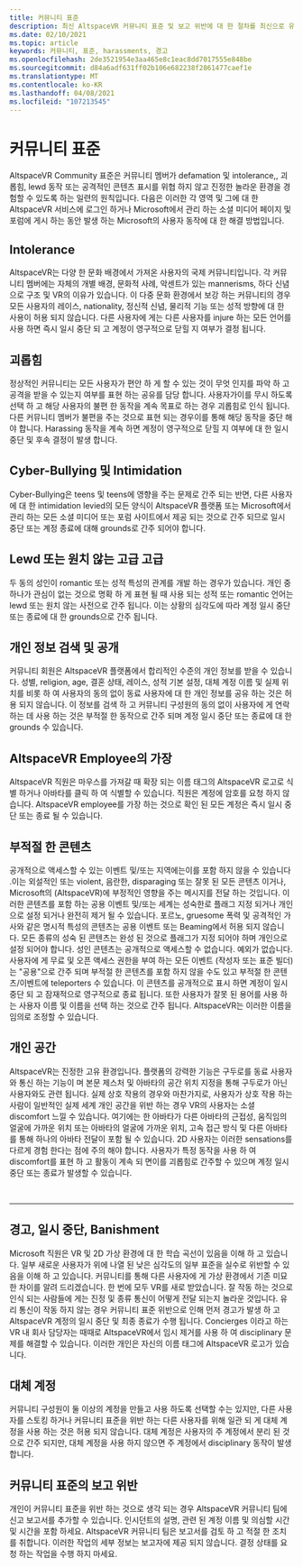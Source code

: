 ```yaml
---
title: 커뮤니티 표준
description: 최신 AltspaceVR 커뮤니티 표준 및 보고 위반에 대 한 절차를 최신으로 유지 합니다.
ms.date: 02/10/2021
ms.topic: article
keywords: 커뮤니티, 표준, harassments, 경고
ms.openlocfilehash: 2de3521954e3aa465e8c1eac8dd7017555e848be
ms.sourcegitcommit: d84a6adf631ff02b106e682238f2861477caef1e
ms.translationtype: MT
ms.contentlocale: ko-KR
ms.lasthandoff: 04/08/2021
ms.locfileid: "107213545"
---
```

# <a name="community-standards"></a>커뮤니티 표준

AltspaceVR Community 표준은 커뮤니티 멤버가 defamation 및 intolerance,, 괴롭힘, lewd 동작 또는 공격적인 콘텐츠 표시를 위협 하지 않고 진정한 놀라운 환경을 경험할 수 있도록 하는 일련의 원칙입니다. 다음은 이러한 각 영역 및 그에 대 한 AltspaceVR 서비스에 로그인 하거나 Microsoft에서 관리 하는 소셜 미디어 페이지 및 포럼에 게시 하는 동안 발생 하는 Microsoft의 사용자 동작에 대 한 해결 방법입니다.

## <a name="defamation-and-intolerance"></a>Intolerance

AltspaceVR는 다양 한 문화 배경에서 가져온 사용자의 국제 커뮤니티입니다. 각 커뮤니티 멤버에는 자체의 개별 배경, 문화적 사례, 악센트가 있는 mannerisms, 하다 신념으로 구조 및 VR의 이유가 있습니다. 이 다중 문화 환경에서 보강 하는 커뮤니티의 경우 모든 사용자의 레이스, nationality, 정신적 신념, 물리적 기능 또는 성적 방향에 대 한 사용이 허용 되지 않습니다. 다른 사용자에 게는 다른 사용자를 injure 하는 모든 언어를 사용 하면 즉시 일시 중단 되 고 계정이 영구적으로 닫힐 지 여부가 결정 됩니다.

## <a name="harassment"></a>괴롭힘 

정상적인 커뮤니티는 모든 사용자가 편안 하 게 할 수 있는 것이 무엇 인지를 파악 하 고 공격을 받을 수 있는지 여부를 표현 하는 공유를 담당 합니다. 사용자가이를 무시 하도록 선택 하 고 해당 사용자의 불편 한 동작을 계속 목표로 하는 경우 괴롭힘로 인식 됩니다. 다른 커뮤니티 멤버가 불편을 주는 것으로 표현 되는 경우이를 통해 해당 동작을 중단 해야 합니다. Harassing 동작을 계속 하면 계정이 영구적으로 닫힐 지 여부에 대 한 일시 중단 및 후속 결정이 발생 합니다.

## <a name="cyber-bullying-and-intimidation"></a>Cyber-Bullying 및 Intimidation

Cyber-Bullying은 teens 및 teens에 영향을 주는 문제로 간주 되는 반면, 다른 사용자에 대 한 intimidation levied의 모든 양식이 AltspaceVR 플랫폼 또는 Microsoft에서 관리 하는 모든 소셜 미디어 또는 포럼 사이트에서 제공 되는 것으로 간주 되므로 일시 중단 또는 계정 종료에 대해 grounds로 간주 되어야 합니다.

## <a name="lewd-or-unwanted-advances"></a>Lewd 또는 원치 않는 고급 고급

두 동의 성인이 romantic 또는 성적 특성의 관계를 개발 하는 경우가 있습니다. 개인 중 하나가 관심이 없는 것으로 명확 하 게 표현 될 때 사용 되는 성적 또는 romantic 언어는 lewd 또는 원치 않는 사전으로 간주 됩니다. 이는 상황의 심각도에 따라 계정 일시 중단 또는 종료에 대 한 grounds으로 간주 됩니다.

## <a name="discovery-and-disclosure-of-personal-information"></a>개인 정보 검색 및 공개

커뮤니티 회원은 AltspaceVR 플랫폼에서 합리적인 수준의 개인 정보를 받을 수 있습니다. 성별, religion, age, 결혼 상태, 레이스, 성적 기본 설정, 대체 계정 이름 및 실제 위치를 비롯 하 여 사용자의 동의 없이 동료 사용자에 대 한 개인 정보를 공유 하는 것은 허용 되지 않습니다. 이 정보를 검색 하 고 커뮤니티 구성원의 동의 없이 사용자에 게 연락 하는 데 사용 하는 것은 부적절 한 동작으로 간주 되며 계정 일시 중단 또는 종료에 대 한 grounds 수 있습니다.

## <a name="impersonation-of-an-altspacevr-employee"></a>AltspaceVR Employee의 가장

AltspaceVR 직원은 마우스를 가져갈 때 확장 되는 이름 태그의 AltspaceVR 로고로 식별 하거나 아바타를 클릭 하 여 식별할 수 있습니다. 직원은 계정에 암호를 요청 하지 않습니다. AltspaceVR employee를 가장 하는 것으로 확인 된 모든 계정은 즉시 일시 중단 또는 종료 될 수 있습니다.

## <a name="inappropriate-content"></a>부적절 한 콘텐츠

공개적으로 액세스할 수 있는 이벤트 및/또는 지역에는이를 포함 하지 않을 수 있습니다 .이는 외설적인 또는 violent, 음란한, disparaging 또는 잘못 된 모든 콘텐츠 이거나, Microsoft의 (AltspaceVR)에 부정적인 영향을 주는 메시지를 전달 하는 것입니다. 이러한 콘텐츠를 포함 하는 공용 이벤트 및/또는 세계는 성숙한로 플래그 지정 되거나 개인으로 설정 되거나 완전히 제거 될 수 있습니다. 포르노, gruesome 폭력 및 공격적인 가사와 같은 명시적 특성의 콘텐츠는 공용 이벤트 또는 Beaming에서 허용 되지 않습니다. 모든 종류의 성숙 된 콘텐츠는 완성 된 것으로 플래그가 지정 되어야 하며 개인으로 설정 되어야 합니다. 성인 콘텐츠는 공개적으로 액세스할 수 없습니다. 예외가 없습니다. 사용자에 게 무료 및 오픈 액세스 권한을 부여 하는 모든 이벤트 (작성자 또는 표준 빌더)는 "공용"으로 간주 되며 부적절 한 콘텐츠를 포함 하지 않을 수도 있고 부적절 한 콘텐츠/이벤트에 teleporters 수 있습니다. 이 콘텐츠를 공개적으로 표시 하면 계정이 일시 중단 되 고 잠재적으로 영구적으로 종료 됩니다.  또한 사용자가 잘못 된 용어를 사용 하는 사용자 이름 및 이름을 선택 하는 것으로 간주 됩니다. AltspaceVR는 이러한 이름을 임의로 조정할 수 있습니다.

## <a name="personal-space"></a>개인 공간

AltspaceVR는 진정한 고유 환경입니다. 플랫폼의 강력한 기능은 구두로를 동료 사용자와 통신 하는 기능이 며 본문 제스처 및 아바타의 공간 위치 지정을 통해 구두로가 아닌 사용자와도 관련 됩니다. 실제 상호 작용의 경우와 마찬가지로, 사용자가 상호 작용 하는 사람이 일반적인 실제 세계 개인 공간을 위반 하는 경우 VR의 사용자는 소셜 discomfort 느낄 수 있습니다. 여기에는 한 아바타가 다른 아바타의 근접성, 움직임의 얼굴에 가까운 위치 또는 아바타의 얼굴에 가까운 위치, 고속 접근 방식 및 다른 아바타를 통해 하나의 아바타 전달이 포함 될 수 있습니다.  2D 사용자는 이러한 sensations를 다르게 경험 한다는 점에 주의 해야 합니다. 사용자가 특정 동작을 사용 하 여 discomfort를 표현 하 고 활동이 계속 되 면이를 괴롭힘로 간주할 수 있으며 계정 일시 중단 또는 종료가 발생할 수 있습니다.

<br>
<hr>
 
## <a name="warning-suspension-banishment"></a>경고, 일시 중단, Banishment

Microsoft 직원은 VR 및 2D 가상 환경에 대 한 학습 곡선이 있음을 이해 하 고 있습니다. 일부 새로운 사용자가 위에 나열 된 낮은 심각도의 일부 표준을 실수로 위반할 수 있음을 이해 하 고 있습니다. 커뮤니티를 통해 다른 사용자에 게 가상 환경에서 기존 미묘한 차이를 알려 드리겠습니다. 한 번에 모두 VR를 새로 받았습니다. 잘 작동 하는 것으로 인식 되는 사람들에 게는 진정 및 종류 통신이 어떻게 전달 되는지 놀라운 것입니다. 유리 통신이 작동 하지 않는 경우 커뮤니티 표준 위반으로 인해 먼저 경고가 발생 하 고 AltspaceVR 계정의 일시 중단 및 최종 종료가 수행 됩니다. Concierges 이라고 하는 VR 내 회사 담당자는 때때로 AltspaceVR에서 임시 제거를 사용 하 여 disciplinary 문제를 해결할 수 있습니다. 이러한 개인은 자신의 이름 태그에 AltspaceVR 로고가 있습니다.

## <a name="alternate-accounts"></a>대체 계정

커뮤니티 구성원이 둘 이상의 계정을 만들고 사용 하도록 선택할 수는 있지만, 다른 사용자를 스토킹 하거나 커뮤니티 표준을 위반 하는 다른 사용자를 위해 일관 되 게 대체 계정을 사용 하는 것은 허용 되지 않습니다. 대체 계정은 사용자의 주 계정에서 분리 된 것으로 간주 되지만, 대체 계정을 사용 하지 않으면 주 계정에서 disciplinary 동작이 발생 합니다.

## <a name="reporting-violations-of-the-community-standards"></a>커뮤니티 표준의 보고 위반

개인이 커뮤니티 표준을 위반 하는 것으로 생각 되는 경우 AltspaceVR 커뮤니티 팀에 신고 보고서를 추가할 수 있습니다. 인시던트의 설명, 관련 된 계정 이름 및 의심할 시간 및 시간을 포함 하세요. AltspaceVR 커뮤니티 팀은 보고서를 검토 하 고 적절 한 조치를 취합니다. 이러한 작업의 세부 정보는 보고자에 제공 되지 않습니다. 결정 상태를 요청 하는 작업을 수행 하지 마세요.